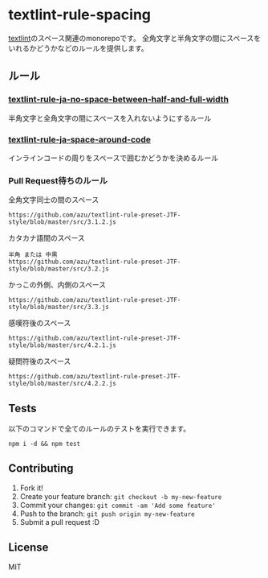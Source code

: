 # textlint-rule-spacing

[textlint](https://textlint.github.io/)のスペース関連のmonorepoです。
全角文字と半角文字の間にスペースをいれるかどうかなどのルールを提供します。

## ルール

### [textlint-rule-ja-no-space-between-half-and-full-width](./packages/textlint-rule-ja-no-space-between-half-and-full-width)

半角文字と全角文字の間にスペースを入れないようにするルール

### [textlint-rule-ja-space-around-code](./packages/textlint-rule-ja-space-around-code)

インラインコードの周りをスペースで囲むかどうかを決めるルール

### Pull Request待ちのルール

全角文字同士の間のスペース

    https://github.com/azu/textlint-rule-preset-JTF-style/blob/master/src/3.1.2.js

カタカナ語間のスペース

    半角 または 中黒
    https://github.com/azu/textlint-rule-preset-JTF-style/blob/master/src/3.2.js

かっこの外側、内側のスペース

    https://github.com/azu/textlint-rule-preset-JTF-style/blob/master/src/3.3.js

感嘆符後のスペース

    https://github.com/azu/textlint-rule-preset-JTF-style/blob/master/src/4.2.1.js

疑問符後のスペース

    https://github.com/azu/textlint-rule-preset-JTF-style/blob/master/src/4.2.2.js


## Tests

以下のコマンドで全てのルールのテストを実行できます。

    npm i -d && npm test

## Contributing

1. Fork it!
2. Create your feature branch: `git checkout -b my-new-feature`
3. Commit your changes: `git commit -am 'Add some feature'`
4. Push to the branch: `git push origin my-new-feature`
5. Submit a pull request :D

## License

MIT